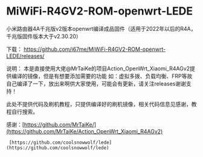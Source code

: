# MiWiFi-R4GV2-ROM-openwrt-LEDE
小米路由器4A千兆版v2版本openwrt编译成品固件（适用于2022年以后的R4A，千兆版固件版本大于v2.30.20）

下载：
https://github.com/i67me/MiWiFi-R4GV2-ROM-openwrt-LEDE/releases/

说明：
本是直接使用大佬@MrTaiKe的项目Action_OpenWrt_Xiaomi_R4AGv2提供编译的镜像，但是有想要添加需要的功能
如：虚拟多拨、负载均衡、FRP等故自己编译了一下，放出来啊供大家使用，可能会有更新，请关注releases谢谢支持！

此处不提供代码及刷机教程，只提供编译好的刷机镜像，相关代码信息见感谢，教程自行搜索。

感谢：[https://github.com/MrTaiKe/](https://github.com/MrTaiKe/Action_OpenWrt_Xiaomi_R4AGv2)

     [https://github.com/coolsnowwolf/lede](https://github.com/coolsnowwolf/lede)


